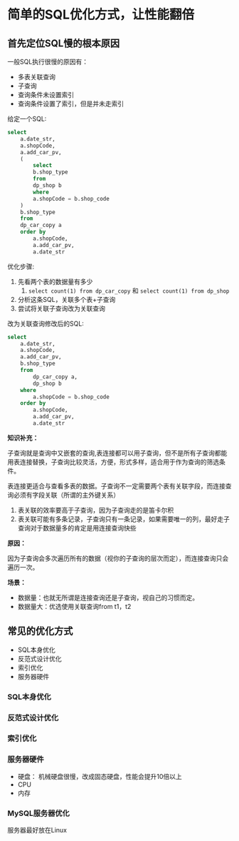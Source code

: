 # 简单的SQL优化方式，让性能翻倍

## 首先定位SQL慢的根本原因

一般SQL执行很慢的原因有：
- 多表关联查询
- 子查询
- 查询条件未设置索引
- 查询条件设置了索引，但是并未走索引 

给定一个SQL:
```sql
select 
    a.date_str,
    a.shopCode,
    a.add_car_pv,
    (
        select
        b.shop_type
        from
        dp_shop b
        where
        a.shopCode = b.shop_code
    )
    b.shop_type
    from 
    dp_car_copy a
    order by
        a.shopCode,
        a.add_car_pv,
        a.date_str
```
优化步骤:
1. 先看两个表的数据量有多少
   1. `select count(1) from dp_car_copy` 和 `select count(1) from dp_shop`
2. 分析这条SQL，关联多个表+子查询
3. 尝试将关联子查询改为关联查询

改为关联查询修改后的SQL:
```sql
select 
    a.date_str,
    a.shopCode,
    a.add_car_pv,
    b.shop_type
    from 
        dp_car_copy a,
        dp_shop b
    where
        a.shopCode = b.shop_code
    order by
        a.shopCode,
        a.add_car_pv,
        a.date_str
```

**知识补充：**

子查询就是查询中又嵌套的查询,表连接都可以用子查询，但不是所有子查询都能用表连接替换，子查询比较灵活，方便，形式多样，适合用于作为查询的筛选条件。

表连接更适合与查看多表的数据。子查询不一定需要两个表有关联字段，而连接查询必须有字段关联（所谓的主外键关系）
1. 表关联的效率要高于子查询，因为子查询走的是笛卡尔积
2. 表关联可能有多条记录，子查询只有一条记录，如果需要唯一的列，最好走子查询对于数据量多的肯定是用连接查询快些
   
**原因：**

因为子查询会多次遍历所有的数据（视你的子查询的层次而定），而连接查询只会遍历一次。

**场景：**
- 数据量：也就无所谓是连接查询还是子查询，视自己的习惯而定。
- 数据量大：优选使用关联查询from t1，t2

## 常见的优化方式
- SQL本身优化
- 反范式设计优化
- 索引优化
- 服务器硬件
### SQL本身优化

### 反范式设计优化

### 索引优化

### 服务器硬件
- 硬盘： 机械硬盘很慢，改成固态硬盘，性能会提升10倍以上
- CPU
- 内存

### MySQL服务器优化
服务器最好放在Linux
